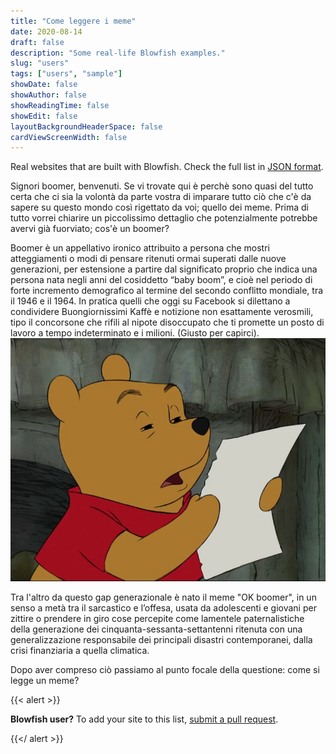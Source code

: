 ```yaml
---
title: "Come leggere i meme"
date: 2020-08-14
draft: false
description: "Some real-life Blowfish examples."
slug: "users"
tags: ["users", "sample"]
showDate: false
showAuthor: false
showReadingTime: false
showEdit: false
layoutBackgroundHeaderSpace: false
cardViewScreenWidth: false
---
```




Real websites that are built with Blowfish. Check the full list in [JSON format](/users/users.json).

Signori boomer, benvenuti. 
Se vi trovate qui è perchè sono quasi del tutto certa che ci sia la volontà da parte vostra di imparare tutto ciò che c'è da sapere su questo mondo così rigettato da voi; quello dei meme. 
Prima di tutto vorrei chiarire un piccolissimo dettaglio che potenzialmente potrebbe avervi già fuorviato; cos'è un boomer? 

Boomer è un appellativo ironico attribuito a persona che mostri atteggiamenti o modi di pensare ritenuti ormai superati dalle nuove generazioni, per estensione a partire dal significato proprio che indica una persona nata negli anni del cosiddetto “baby boom”, e cioè nel periodo di forte incremento demografico al termine del secondo conflitto mondiale, tra il 1946 e il 1964. In pratica quelli che oggi su Facebook si dilettano a condividere Buongiornissimi Kaffè e notizione non esattamente verosmili, tipo il concorsone che rifili al nipote disoccupato che ti promette un posto di lavoro a tempo indeterminato e i milioni. (Giusto per capirci).
 ![alt text](winniememe.jpg)
 
Tra l'altro da questo gap generazionale è nato il meme "OK boomer", in un senso a metà tra il sarcastico e l’offesa, usata da adolescenti e giovani per zittire o prendere in giro cose percepite come lamentele paternalistiche della generazione dei cinquanta-sessanta-settantenni ritenuta con una generalizzazione  responsabile dei principali disastri contemporanei, dalla crisi finanziaria a quella climatica. 

Dopo aver compreso ciò passiamo al punto focale della questione: come si legge un meme?  


{{< alert >}}

**Blowfish user?** To add your site to this list, [submit a pull request](https://github.com/nunocoracao/blowfish/blob/dev/exampleSite/content/users/users.json).

{{</ alert >}}

</BR>
